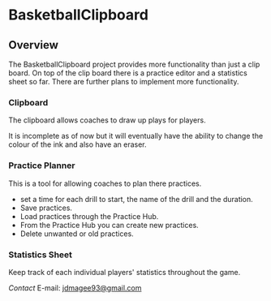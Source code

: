 BasketballClipboard
===================

Overview
----------
The BasketballClipboard project provides more functionality than just a clip board. On top of the clip board there is 
a practice editor and a statistics sheet so far. There are further plans to implement more functionality.

### Clipboard
The clipboard allows coaches to draw up plays for players.

It is incomplete as of now but it will eventually have the ability to change the colour of the ink and also have 
an eraser.

### Practice Planner
This is a tool for allowing coaches to plan there practices.

- set a time for each drill to start, the name of the drill and the duration.
- Save practices.
- Load practices through the Practice Hub.
- From the Practice Hub you can create new practices.
- Delete unwanted or old practices.

### Statistics Sheet
Keep track of each individual players' statistics throughout the game.

_Contact_
E-mail: jdmagee93@gmail.com
